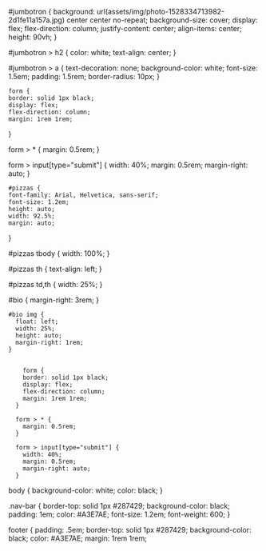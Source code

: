 <!-- THIS IS CSS FROM THE SPA FORMATTING FOR THE MAIN HOMEPAGE ENVIRONMENT -->
  
  #jumbotron {
    background: url(assets/img/photo-1528334713982-2d1fe11a157a.jpg) center center no-repeat;  background-size: cover;
    display: flex;
    flex-direction: column;
    justify-content: center;
    align-items: center;
    height: 90vh;
  }
  
  #jumbotron > h2 {
    color: white;
    text-align: center;
  }
  
  #jumbotron > a {
    text-decoration: none;
    background-color: white;
    font-size: 1.5em;
    padding: 1.5rem;
    border-radius: 10px;
  }

    form {
    border: solid 1px black;
    display: flex;
    flex-direction: column;
    margin: 1rem 1rem;
  }
  
  form > * {
    margin: 0.5rem;
  }
  
  form > input[type="submit"] {
    width: 40%;
    margin: 0.5rem;
    margin-right: auto;
  }

    #pizzas {
    font-family: Arial, Helvetica, sans-serif;
    font-size: 1.2em;
    height: auto;
    width: 92.5%;
    margin: auto;
  }
  
  #pizzas tbody {
    width: 100%;
  }
  
  #pizzas th {
    text-align: left;
  }
  
  #pizzas td,th {
    width: 25%;
  }

 #bio {
      margin-right: 3rem;
    }
  
    #bio img {
      float: left;
      width: 25%;
      height: auto;
      margin-right: 1rem;
    }
  

        form {
        border: solid 1px black;
        display: flex;
        flex-direction: column;
        margin: 1rem 1rem;
      }
      
      form > * {
        margin: 0.5rem;
      }
      
      form > input[type="submit"] {
        width: 40%;
        margin: 0.5rem;
        margin-right: auto;
      }


  body {
  background-color: white;
  color: black; 
}

.nav-bar {
  border-top: solid 1px #287429;
  background-color: black;
  padding: 1em;
  color: #A3E7AE;
  font-size: 1.2em;
  font-weight: 600;
}

footer {
  padding: .5em;
  border-top: solid 1px #287429;
  background-color: black;
  color: #A3E7AE; 
  margin: 1rem 1rem;